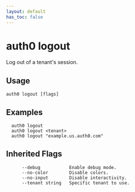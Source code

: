 ```yaml
---
layout: default
has_toc: false
---
```

# auth0 logout

Log out of a tenant's session.

## Usage
```
auth0 logout [flags]
```

## Examples

```
  auth0 logout
  auth0 logout <tenant>
  auth0 logout "example.us.auth0.com"
```




## Inherited Flags

```
      --debug           Enable debug mode.
      --no-color        Disable colors.
      --no-input        Disable interactivity.
      --tenant string   Specific tenant to use.
```


